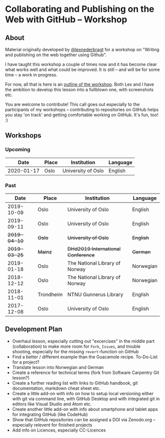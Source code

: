 # Collaborating and Publishing on the Web with GitHub – Workshop

## About

Material originally developed by [@lexnederbragt](https://github.com/lexnederbragt) for a workshop on "Writing and publishing on the web together using Github".

I have taught this workshop a couple of times now and it has become clear what works well and what could be improved. It is still – and will be for some time – a work in progress.

For now, all that is here is an [outline of the workshop](workshop_outline_english.md). Both Lex and I have the ambition to develop this lesson into a fullblown one, with screenshots etc.

You are welcome to contribute! This call goes out especially to the participants of my workshops – contributing to repositories on GitHub helps you stay 'on track' and getting comfortable working on GitHub. It's fun, too! :)

## Workshops

### Upcoming

|Date|Place|Institution|Language|
|---|---|---|---|
|2020-01-17|Oslo|University of Oslo|English|


### Past

|Date|Place|Institution|Language|
|---|---|---|---|
|2019-10-09|Oslo|University of Oslo|English|
|2019-09-11|Oslo|University of Oslo|English|
|~~2019-04-10~~|~~Oslo~~|~~University of Oslo~~|~~English~~|
|~~2019-03-25~~|~~Mainz~~|~~DHd2019 International Conference~~|~~German~~|
|2019-01-18|Oslo|The National Library of Norway|Norwegian|
|2018-12-12|Oslo|The National Library of Norway|Norwegian|
|2018-11-01|Trondheim|NTNU Gunnerus Library|English|
|2017-12-08|Oslo|University of Oslo|English|

## Development Plan

- Overhaul lesson, especially cutting out "excercises" in the middle part (collaboration) to make more room for `Fork`, `Issues`, and trouble shooting, especially for the missing `revert`-function on GitHub
- Find a better / different example than the Guacamole recipe. To-Do-List for a project?
- Translate lesson into Norwegian and German
- Create a reference for technical terms (fork from Software Carpentry Git lesson?)
- Create a further reading list with links to GitHub handbook, git documentation, markdown cheat sheet etc.
- Create a little add-on with info on how to setup local versioning either with git via command line, with GitHub Desktop and with integrated git in editors like Visual Studio and Atom etc.
- Create another little add-on with info about smartphone and tablet apps for integrating GitHub (like CodeHub)
- Show that GitHub repositories can be assigned a DOI via Zenodo.org – especially relevent for finished projects
- Add info on Licences, especially CC-Licences
